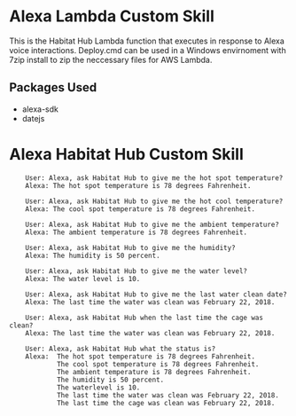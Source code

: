 # Alexa Lambda Custom Skill

This is the Habitat Hub Lambda function that executes in response to Alexa voice interactions.
Deploy.cmd can be used in a Windows envirnoment with 7zip install to zip the neccessary files
for AWS Lambda.

## Packages Used
- alexa-sdk
- datejs

# Alexa Habitat Hub Custom Skill
        User: Alexa, ask Habitat Hub to give me the hot spot temperature?
        Alexa: The hot spot temperature is 78 degrees Fahrenheit.

        User: Alexa, ask Habitat Hub to give me the hot cool temperature?
        Alexa: The cool spot temperature is 78 degrees Fahrenheit.

        User: Alexa, ask Habitat Hub to give me the ambient temperature?
        Alexa: The ambient temperature is 78 degrees Fahrenheit.

        User: Alexa, ask Habitat Hub to give me the humidity?
        Alexa: The humidity is 50 percent.

        User: Alexa, ask Habitat Hub to give me the water level?
        Alexa: The water level is 10.

        User: Alexa, ask Habitat Hub to give me the last water clean date?
        Alexa: The last time the water was clean was February 22, 2018.

        User: Alexa, ask Habitat Hub when the last time the cage was clean?
        Alexa: The last time the water was clean was February 22, 2018.

        User: Alexa, ask Habitat Hub what the status is?
        Alexa:  The hot spot temperature is 78 degrees Fahrenheit.
                The cool spot temperature is 78 degrees Fahrenheit.
                The ambient temperature is 78 degrees Fahrenheit.
                The humidity is 50 percent.
                The waterlevel is 10.
                The last time the water was clean was February 22, 2018.
                The last time the cage was clean was February 22, 2018.
